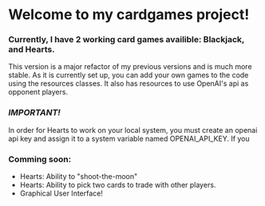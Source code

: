 # Welcome to my cardgames project! 

### Currently, I have 2 working card games availible: Blackjack, and Hearts. 
  
This version is a major refactor of my previous versions and is much more stable. As it is currently set up, you can add your own games to the code using the resources classes.
It also has resources to use OpenAI's api as opponent players. 
  
###  *************************************IMPORTANT!*************************************
In order for Hearts to work on your local system, you must create an openai api key and assign it to a system variable named OPENAI_API_KEY. If you
  
  
### Comming soon: 
- Hearts: Ability to "shoot-the-moon"
- Hearts: Ability to pick two cards to trade with other players.
- Graphical User Interface!
